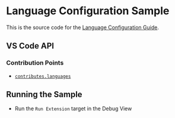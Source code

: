 # Language Configuration Sample

This is the source code for the [Language Configuration Guide](https://vscode-ext-docs.azurewebsites.net/api/language-extensions/language-configuration-guide).

## VS Code API

### Contribution Points

- [`contributes.languages`](https://vscode-ext-docs.azurewebsites.net/api/references/contribution-points#contributes.languages)

## Running the Sample

- Run the `Run Extension` target in the Debug View